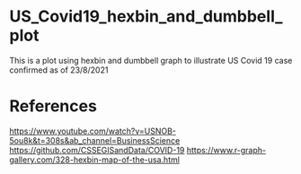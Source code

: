 # US_Covid19_hexbin_and_dumbbell_plot
This is a plot using hexbin and dumbbell graph to illustrate US Covid 19 case confirmed as of 23/8/2021

# References
https://www.youtube.com/watch?v=USNOB-5ou8k&t=308s&ab_channel=BusinessScience
https://github.com/CSSEGISandData/COVID-19
https://www.r-graph-gallery.com/328-hexbin-map-of-the-usa.html
